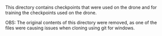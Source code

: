 This directory contains checkpoints that were used on the drone and for training the checkpoints used on the drone.

OBS: The original contents of this directory were removed, as one of the files were causing issues when cloning using git for windows.
